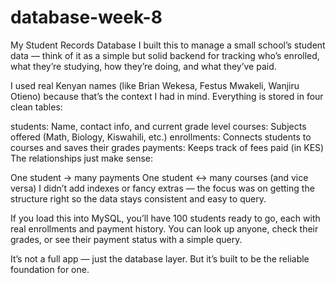 # database-week-8
My Student Records Database
I built this to manage a small school’s student data — think of it as a simple but solid backend for tracking who’s enrolled, what they’re studying, how they’re doing, and what they’ve paid.

I used real Kenyan names (like Brian Wekesa, Festus Mwakeli, Wanjiru Otieno) because that’s the context I had in mind. Everything is stored in four clean tables:

students: Name, contact info, and current grade level
courses: Subjects offered (Math, Biology, Kiswahili, etc.)
enrollments: Connects students to courses and saves their grades
payments: Keeps track of fees paid (in KES)
The relationships just make sense:

One student → many payments
One student ↔ many courses (and vice versa)
I didn’t add indexes or fancy extras — the focus was on getting the structure right so the data stays consistent and easy to query.

If you load this into MySQL, you’ll have 100 students ready to go, each with real enrollments and payment history. You can look up anyone, check their grades, or see their payment status with a simple query.

It’s not a full app — just the database layer. But it’s built to be the reliable foundation for one.